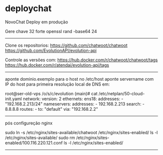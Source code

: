 # deploychat
NovoChat Deploy em produção

Gere chave 32 forte
openssl rand -base64 24
__________________
Clone os repositorios:
https://github.com/chatwoot/chatwoot
https://github.com/EvolutionAPI/evolution-api

Controle as versões com:
https://hub.docker.com/r/chatwoot/chatwoot/tags
https://hub.docker.com/r/atendai/evolution-api/tags
__________________
aponte dominio.exemplo para o host no /etc/host
aponte servername com IP do host para primeira resolução local de DNS em:

root@ser-old-vps /o/s/c/evolution (main)# cat /etc/netplan/50-cloud-init.yaml 
network:
  version: 2
  ethernets:
    ens18:
      addresses:
      - "192.168.2.213/24"
      nameservers:
        addresses:
        - 192.168.2.213
        search:
        - 8.8.8.8
      routes:
      - to: "default"
        via: "192.168.2.2"
        
__________________
pós configureção nginx

sudo ln -s /etc/nginx/sites-available/chatwoot /etc/nginx/sites-enabled/
ls -l /etc/nginx/sites-available/
sudo rm /etc/nginx/sites-enabled/100.116.220.121.conf
ls -l /etc/nginx/sites-enabled/
___________________
